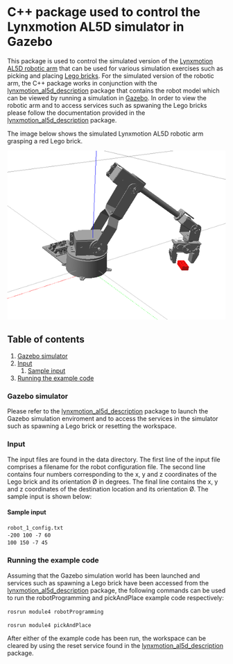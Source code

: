 # C++ package used to control the Lynxmotion AL5D simulator in Gazebo
This package is used to control the simulated version of the [Lynxmotion AL5D robotic arm](http://www.lynxmotion.com/c-130-al5d.aspx) that can be used for various simulation exercises such as picking and placing [Lego bricks](https://www.lego.com/en-us/product/buildable-2x4-red-brick-5006085). For the simulated version of the robotic arm, the C++ package works in conjunction with the [lynxmotion_al5d_description](https://github.com/CRAM-Team/lynxmotion_al5d_description) package that contains the robot model which can be viewed by running a simulation in [Gazebo](http://gazebosim.org/). In order to view the robotic arm and to access services such as spwaning the Lego bricks please follow the documentation provided in the [lynxmotion_al5d_description](https://github.com/CRAM-Team/lynxmotion_al5d_description) package.

The image below shows the simulated Lynxmotion AL5D robotic arm grasping a red Lego brick.

![Lynxmotion AL5D robotic arm grasping action](screenshots/grasp.png?raw=true "Robotic arm grasping Lego brick")

## Table of contents
1. [Gazebo simulator](#gazebo-simulator)
2. [Input](#input)
   1. [Sample input](#sample-input)
3. [Running the example code](#running-the-example-code)

### Gazebo simulator
Please refer to the [lynxmotion_al5d_description](https://github.com/CRAM-Team/lynxmotion_al5d_description) package to launch the Gazebo simulation enviroment and to access the services in the simulator such as spawning a Lego brick or resetting the workspace.

### Input
The input files are found in the data directory. The first line of the input file comprises a filename for the robot configuration file. The second line contains four numbers corresponding to the x, y and z coordinates of the Lego brick and its orientation Ø in degrees. The final line contains the x, y and z coordinates of the destination location and its orientation Ø. The sample input is shown below:

#### Sample input
```markdown
robot_1_config.txt
-200 100 -7 60
100 150 -7 45
```


### Running the example code
Assuming that the Gazebo simulation world has been launched and services such as spawning a Lego brick have been accessed from the [lynxmotion_al5d_description](https://github.com/cognitive-robotics-course/lynxmotion_al5d_description) package, the following commands can be used to run the robotProgramming and pickAndPlace example code respectively:

`rosrun module4 robotProgramming`

`rosrun module4 pickAndPlace`

After either of the example code has been run, the workspace can be cleared by using the reset service found in the [lynxmotion_al5d_description](https://github.com/cognitive-robotics-course/lynxmotion_al5d_description) package.

